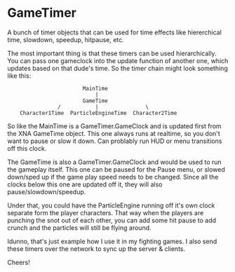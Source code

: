 GameTimer
=========

A bunch of timer objects that can be used for time effects like hiererchical time, slowdown, speedup, hitpause, etc.

The most important thing is that these timers can be used hierarchically.  You can pass one gameclock into the update function of another one, which updates based on that dude's time.  So the timer chain might look something like this:

```
						MainTime
							|
						GameTime
				/			|				\
	Character1Time	ParticleEngineTime	Character2Time
```
So like the MainTime is a GameTimer.GameClock and is updated first from the XNA GameTime object.  This one always runs at realtime, so you don't want to pause or slow it down.  Can problably run HUD or menu transitions off this clock.

The GameTime is also a GameTimer.GameClock and would be used to run the gameplay itself.  This one can be paused for the Pause menu, or slowed down/sped up if the game play speed needs to be changed.  Since all the clocks below this one are updated off it, they will also pause/slowdown/speedup.

Under that, you could have the ParticleEngine running off it's own clock separate form the player characters.  That way when the players are punching the snot out of each other, you can add some hit pause to add crunch and the particles will still be flying around.

Idunno, that's just example how I use it in my fighting games.  I also send these timers over the network to sync up the server & clients.

Cheers!